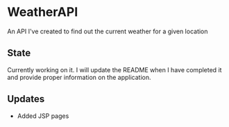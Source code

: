 # WeatherAPI
An API I've created to find out the current weather for a given location
## State
Currently working on it. I will update the README when I have completed it and provide proper information on the application.
## Updates
- Added JSP pages
